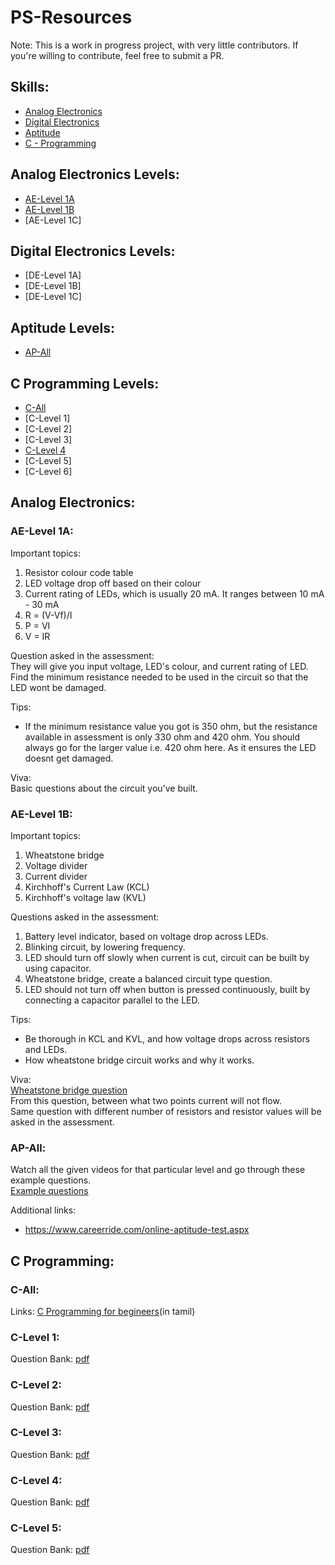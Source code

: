 # PS-Resources  
Note: This is a work in progress project, with very little contributors. If you're willing to contribute, feel free to submit a PR.  

## Skills:
- [Analog Electronics](#analog-electronics-levels)
- [Digital Electronics](#digital-electronics-levels)
- [Aptitude](#aptitude-levels)
- [C - Programming](#c-programming-levels)

## Analog Electronics Levels:
- [AE-Level 1A](#ae-level-1a)
- [AE-Level 1B](#ae-level-1b)
- [AE-Level 1C]

## Digital Electronics Levels:
- [DE-Level 1A]
- [DE-Level 1B]
- [DE-Level 1C]

## Aptitude Levels:
- [AP-All](#ap-all)

## C Programming Levels:  
- [C-All](#c-all)
- [C-Level 1]
- [C-Level 2]
- [C-Level 3]
- [C-Level 4](#c-level-4)
- [C-Level 5]
- [C-Level 6]

## Analog Electronics:
### AE-Level 1A:
Important topics:
1. Resistor colour code table
2. LED voltage drop off based on their colour
3. Current rating of LEDs, which is usually 20 mA. It ranges between 10 mA - 30 mA
4. R = (V-Vf)/I
5. P = VI
6. V = IR

Question asked in the assessment:  
They will give you input voltage, LED's colour, and current rating of LED. Find the minimum resistance needed to be used in the circuit so that the LED wont be damaged.  
  
Tips:
- If the minimum resistance value you got is 350 ohm, but the resistance available in assessment is only 330 ohm and 420 ohm. You should always go for the larger value i.e. 420 ohm here. As it ensures the LED doesnt get damaged.  
  
Viva:  
Basic questions about the circuit you've built.  

### AE-Level 1B:
Important topics:
1. Wheatstone bridge
2. Voltage divider
3. Current divider
4. Kirchhoff's Current Law (KCL)
5. Kirchhoff's voltage law (KVL)

Questions asked in the assessment:
1. Battery level indicator, based on voltage drop across LEDs.
2. Blinking circuit, by lowering frequency.
3. LED should turn off slowly when current is cut, circuit can be built by using capacitor.
5. Wheatstone bridge, create a balanced circuit type question.
6. LED should not turn off when button is pressed continuously, built by connecting a capacitor parallel to the LED.

Tips:  
- Be thorough in KCL and KVL, and how voltage drops across resistors and LEDs.
- How wheatstone bridge circuit works and why it works.

Viva:  
[Wheatstone bridge question](https://postimg.cc/18vVWbHN)  
From this question, between what two points current will not flow.  
Same question with different number of resistors and resistor values will be asked in the assessment.

### AP-All:
Watch all the given videos for that particular level and go through these example questions.  
[Example questions](https://www.indiabix.com/aptitude/questions-and-answers/)

Additional links:
- https://www.careerride.com/online-aptitude-test.aspx

## C Programming:
### C-All:
Links: [C Programming for begineers](https://youtu.be/fmSnLiAv-zc?feature=shared)(in tamil)

### C-Level 1:  
Question Bank: [pdf](https://github.com/NishanthGit3/ps-resources/blob/308556069b7e7377a39de318982f3825e117ab5c/resources/LEVEL%204(QNS).pdf)

### C-Level 2:  
Question Bank: [pdf](https://github.com/NishanthGit3/ps-resources/tree/1ff3d8e25d1979302a38a7164f6b5707a73a7fcb/resources)

### C-Level 3:  
Question Bank: [pdf](https://github.com/NishanthGit3/ps-resources/tree/1ff3d8e25d1979302a38a7164f6b5707a73a7fcb/resources)

### C-Level 4:  
Question Bank: [pdf](https://github.com/NishanthGit3/ps-resources/blob/308556069b7e7377a39de318982f3825e117ab5c/resources/LEVEL%204(QNS).pdf)

### C-Level 5:  
Question Bank: [pdf](https://github.com/NishanthGit3/ps-resources/tree/1ff3d8e25d1979302a38a7164f6b5707a73a7fcb/resources)
